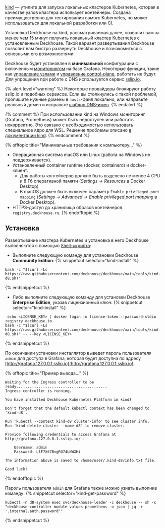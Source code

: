 [kind](https://kind.sigs.k8s.io/) — утилита для запуска локальных кластеров Kubernetes, которая в качестве узлов кластера использует контейнеры. Создана преимущественно для тестирования самого Kubernetes, но может использоваться для локальной разработки или CI.

Установка Deckhouse на kind, рассматриваемая далее, позволит вам за менее чем 15 минут получить локальный кластер Kubernetes с установленным Deckhouse. Такой вариант развертывания Deckhouse позволит вам быстро развернуть Deckhouse и познакомиться с основными его возможностями.

Deckhouse будет установлен в **минимальной** конфигурации с включенным [мониторингом](/documentation/v1/modules/300-prometheus/) на базе Grafana. Некоторые функции, такие как [управление узлами](/documentation/v1/modules/040-node-manager/) и [управление control-plane](/documentation/v1/modules/040-control-plane-manager/), работать не будут. Для упрощения при работе с DNS используется сервис [sslip.io](https://sslip.io).

{% alert level="warning" %}
Некоторые провайдеры блокируют работу sslip.io и подобных сервисов. Если вы столкнулись с такой проблемой, пропишите нужные домены в `hosts`-файл локально, или направьте реальный домен и исправьте [шаблон DNS-имен](../../documentation/v1/deckhouse-configure-global.html#parameters-modules-publicdomaintemplate).
{% endalert %}

{% comment %}
При использовании kind на Windows мониторинг (Grafana, Prometheus) может быть недоступен или работать некорректно. Это связано с необходимостью использовать специальное ядро для WSL. Решение проблемы описано [в документации kind](https://kind.sigs.k8s.io/docs/user/using-wsl2/#kubernetes-service-with-session-affinity).
{% endcomment %}

{% offtopic title="Минимальные требования к компьютеру..." %}
- Операционная система macOS или Linux (работа на Windows не поддерживается).
- Установленный container runtime (docker, containerd) и docker-клиент.
    - Для работы контейнеров должно быть выделено не менее 4 CPU и 8 Гб оперативной памяти (_Settings -> Resources_ в Docker Desktop)
    - В macOS должен быть включен параметр `Enable privileged port mapping` (_Settings -> Advanced -> Enable privileged port mapping_ в Docker Desktop).
- HTTPS-доступ до хранилища образов контейнеров `registry.deckhouse.ru`.
{% endofftopic %}

## Установка

Развертывание кластера Kubernetes и установка в него Deckhouse выполняются с помощью [Shell-скрипта](https://github.com/deckhouse/deckhouse/blob/main/tools/kind-d8.sh):
- Выполните следующую команду для установки Deckhouse **Community Edition**:
  {% snippetcut selector="kind-install" %}
```shell
bash -c "$(curl -Ls https://raw.githubusercontent.com/deckhouse/deckhouse/main/tools/kind-d8.sh)"
```
  {% endsnippetcut %}
- Либо выполните следующую команду для установки Deckhouse **Enterprise Edition**, указав лицензионный ключ:
  {% snippetcut selector="kind-install" %}
```shell
 echo <LICENSE_KEY> | docker login -u license-token --password-stdin registry.deckhouse.io
bash -c "$(curl -Ls https://raw.githubusercontent.com/deckhouse/deckhouse/main/tools/kind-d8.sh)" -- --key <LICENSE_KEY>
```
  {% endsnippetcut %}

По окончании установки инсталлятор выведет пароль пользователя `admin` для доступа в Grafana, которая будет доступна по адресу [http://grafana.127.0.0.1.sslip.io](http://grafana.127.0.0.1.sslip.io).

{% offtopic title="Пример вывода..." %}
```text
Waiting for the Ingress controller to be ready.........................................
Ingress controller is running.

You have installed Deckhouse Kubernetes Platform in kind!

Don't forget that the default kubectl context has been changed to 'kind-d8'.

Run 'kubectl --context kind-d8 cluster-info' to see cluster info.
Run 'kind delete cluster --name d8' to remove cluster.

Provide following credentials to access Grafana at http://grafana.127.0.0.1.sslip.io/ :

    Username: admin
    Password: LlF7X67BvgRO74LNWXHi

The information above is saved to /home/user/.kind-d8/info.txt file.

Good luck!
```
{% endofftopic %}

Пароль пользователя `admin` для Grafana также можно узнать выполнив команду:
{% snippetcut selector="kind-get-password" %}
```shell
kubectl -n d8-system exec svc/deckhouse-leader -c deckhouse -- sh -c "deckhouse-controller module values prometheus -o json | jq -r '.internal.auth.password'"
```
{% endsnippetcut %}
